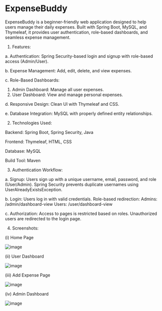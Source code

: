 # ExpenseBuddy
ExpenseBuddy is a beginner-friendly web application designed to help users manage their daily expenses. Built with Spring Boot, MySQL, and Thymeleaf, it provides user authentication, role-based dashboards, and seamless expense management. 

1. Features: 

a. Authentication: Spring Security-based login and signup with role-based access (Admin/User).

b. Expense Management: Add, edit, delete, and view expenses.

c. Role-Based Dashboards:
1. Admin Dashboard: Manage all user expenses.
2. User Dashboard: View and manage personal expenses.

d. Responsive Design: Clean UI with Thymeleaf and CSS.

e. Database Integration: MySQL with properly defined entity relationships.


2. Technologies Used:

Backend: Spring Boot, Spring Security, Java

Frontend: Thymeleaf, HTML, CSS

Database: MySQL

Build Tool: Maven


3. Authentication Workflow:

a. Signup:
Users sign up with a unique username, email, password, and role (User/Admin).
Spring Security prevents duplicate usernames using UserAlreadyExistsException.
 
b. Login:
Users log in with valid credentials.
Role-based redirection:
Admins: /admin/dashboard-view
Users: /user/dashboard-view

c. Authorization:
Access to pages is restricted based on roles.
Unauthorized users are redirected to the login page.

 
4. Screenshots:

(i) Home Page
   
![image](https://github.com/user-attachments/assets/3dd40ba9-124f-4465-b1c8-077ca317ecf3)

(ii) User Dashboard

![image](https://github.com/user-attachments/assets/d5b56630-01bc-4db9-b5c8-7dfa68048065)

 
(iii) Add Expense Page

![image](https://github.com/user-attachments/assets/c814edf0-c05a-4a68-856c-ce2a978bffd7)


(iv) Admin Dashboard
   
![image](https://github.com/user-attachments/assets/8e5160e6-1c65-4c09-a601-50749b9bff86)

